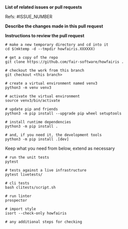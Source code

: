 **List of related issues or pull requests**

Refs: #ISSUE_NUMBER

**Describe the changes made in this pull request**

**Instructions to review the pull request**

```shell
# make a new temporary directory and cd into it
cd $(mktemp -d --tmpdir howfairis.XXXXXX)

# get a copy of the repo
git clone https://github.com/fair-software/howfairis .

# checkout the work from this branch 
git checkout <this branch>

# create a virtual environment named venv3
python3 -m venv venv3

# activate the virtual environment
source venv3/bin/activate

# update pip and friends
python3 -m pip install --upgrade pip wheel setuptools

# install runtime dependencies
python3 -m pip install .

# and, if you need it, the development tools
python3 -m pip install .[dev]
```

Keep what you need from below, extend as necessary

```shell
# run the unit tests
pytest

# tests against a live infrastructure
pytest livetests/

# cli tests
bash clitests/script.sh

# run linter
prospector

# import style
isort --check-only howfairis

# any additional steps for checking
```

